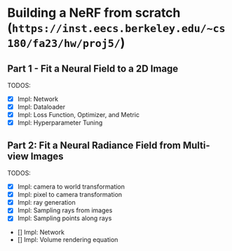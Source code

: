 # Building a NeRF from scratch (`https://inst.eecs.berkeley.edu/~cs180/fa23/hw/proj5/`)

## Part 1 - Fit a Neural Field to a 2D Image

TODOS:

- [x] Impl: Network
- [x] Impl: Dataloader
- [x] Impl: Loss Function, Optimizer, and Metric
- [x] Impl: Hyperparameter Tuning

## Part 2: Fit a Neural Radiance Field from Multi-view Images

TODOS:

- [x] Impl: camera to world transformation
- [x] Impl: pixel to camera transformation
- [x] Impl: ray generation
- [x] Impl: Sampling rays from images
- [x] Impl: Sampling points along rays
- [] Impl: Network
- [] Impl: Volume rendering equation
